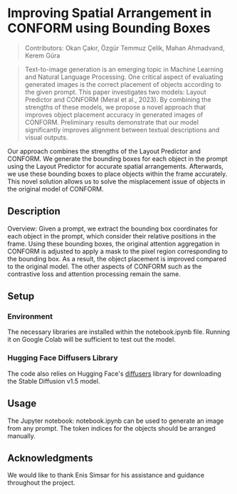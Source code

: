 # **Improving Spatial Arrangement in CONFORM using Bounding Boxes**



><p align="center">

>Contributors: Okan Çakır, Özgür Temmuz Çelik, Mahan Ahmadvand, Kerem Güra

></p>
>
> Text-to-image generation is an emerging topic in
Machine Learning and Natural Language Processing. One critical aspect of evaluating generated
images is the correct placement of objects according to the given prompt. This paper investigates
two models: Layout Predictor
and CONFORM (Meral et al., 2023). By combining the strengths of these models, we propose a
novel approach that improves object placement
accuracy in generated images of CONFORM. Preliminary results demonstrate that our model significantly improves alignment between textual descriptions and visual outputs.




Our approach combines the strengths of the Layout Predictor and CONFORM. We generate the bounding boxes for each object in the prompt using the Layout Predictor for accurate spatial arrangements. Afterwards, we use these bounding boxes to place objects within the frame accurately. This novel solution allows us to solve the misplacement issue of objects in the original model of CONFORM.
</p>

## Description

Overview: Given a prompt, we extract the bounding box coordinates for each object in the prompt, which consider their relative positions in the frame. Using these bounding boxes, the original attention aggregation in CONFORM is adjusted to apply a mask to the pixel region corresponding to the bounding box. As a result, the object placement is improved compared to the original model. The other aspects of CONFORM such as the contrastive loss and attention processing remain the same.
</p>

## Setup

### Environment
The necessary libraries are installed within the notebook.ipynb file. Running it on Google Colab will be sufficient to test out the model.

### Hugging Face Diffusers Library
The code also relies on Hugging Face's [diffusers](https://github.com/huggingface/diffusers) library for downloading the Stable Diffusion v1.5 model. 


## Usage
The Jupyter notebook: notebook.ipynb can be used to generate an image from any prompt. The token indices for the objects should be arranged manually.

## Acknowledgments
We would like to thank Enis Simsar for his assistance and guidance throughout the project.
